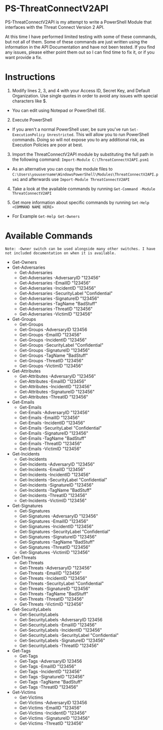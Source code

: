 # PS-ThreatConnectV2API
PS-ThreatConnectV2API is my attempt to write a PowerShell Module that interfaces with the Threat Connect Version 2 API.

At this time I have performed limited testing with some of these commands, but not all of them.  Some of these commands are just written using the information in the API Documentation and have not been tested. If you find any issues, please either point them out so I can find time to fix it, or if you want provide a fix.

# Instructions
1. Modify lines 2, 3, and 4 with your Access ID, Secret Key, and Default Organization. Use single quotes in order to avoid any issues with special characters like $.

  * You can edit using Notepad or PowerShell ISE. 

2. Execute PowerShell

  * If you aren't a normal PowerShell user, be sure you've run `Set-ExecutionPolicy Unrestricted`.  This will allow you to run PowerShell commands.  Doing so will not expose you to any additional risk, as Execution Policies are poor at best.

3. Import the ThreatConnectV2API module by substituting the full path in the following command: `Import-Module C:\ThreatConnectV2API.psm1`

  * As an alternative you can copy the module files to `C:\Users\youusername\WindowsPowerShell\Modules\ThreatConnectV2API.psm1` and afterwards use `Import-Module ThreatConnectV2API`

4. Take a look at the available commands by running `Get-Command -Module ThreatConnectV2API`

5. Get more information about specific commands by running `Get-Help <COMMAND NAME HERE>`

  * For Example `Get-Help Get-Owners`

# Available Commands
`Note: -Owner switch can be used alongside many other switches. I have not included documentation on when it is available.`
* Get-Owners
* Get-Adversaries
  * Get-Adversaries
  * Get-Adversaries -AdversaryID "123456"
  * Get-Adversaries -EmailID "123456"
  * Get-Adversaries -IncidentID "123456"
  * Get-Adversaries -SecurityLabel "Confidential"
  * Get-Adversaries -SignatureID "123456"
  * Get-Adversaries -TagName "BadStuff"
  * Get-Adversaries -ThreatID "123456"
  * Get-Adversaries -VictimID "123456"
* Get-Groups
  * Get-Groups
  * Get-Groups -AdversaryID 123456
  * Get-Groups -EmailID "123456"
  * Get-Groups -IncidentID "123456"
  * Get-Groups -SecurityLabel "Confidential"
  * Get-Groups -SignatureID "123456"
  * Get-Groups -TagName "BadStuff"
  * Get-Groups -ThreatID "123456"
  * Get-Groups -VictimID "123456"
* Get-Attributes
  * Get-Attributes -AdversaryID "123456"
  * Get-Attributes -EmailID "123456"
  * Get-Attributes -IncidentID "123456"
  * Get-Attributes -SignatureID "123456"
  * Get-Attributes -ThreatID "123456"
* Get-Emails
  * Get-Emails
  * Get-Emails -AdversaryID "123456"
  * Get-Emails -EmailID "123456"
  * Get-Emails -IncidentID "123456"
  * Get-Emails -SecurityLabel "Confidential"
  * Get-Emails -SignatureID "123456"
  * Get-Emails -TagName "BadStuff"
  * Get-Emails -ThreatID "123456"
  * Get-Emails -VictimID "123456"
* Get-Incidents
  * Get-Incidents
  * Get-Incidents -AdversaryID "123456"
  * Get-Incidents -EmailID "123456"
  * Get-Incidents -IncidentID "123456"
  * Get-Incidents -SecurityLabel "Confidential"
  * Get-Incidents -SignatureID "123456"
  * Get-Incidents -TagName "BadStuff"
  * Get-Incidents -ThreatID "123456"
  * Get-Incidents -VictimID "123456"
* Get-Signatures
  * Get-Signatures
  * Get-Signatures -AdversaryID "123456"
  * Get-Signatures -EmailID "123456"
  * Get-Signatures -IncidentID "123456"
  * Get-Signatures -SecurityLabel "Confidential"
  * Get-Signatures -SignatureID "123456"
  * Get-Signatures -TagName "BadStuff"
  * Get-Signatures -ThreatID "123456"
  * Get-Signatures -VictimID "123456"
* Get-Threats
  * Get-Threats
  * Get-Threats -AdversaryID "123456"
  * Get-Threats -EmailID "123456"
  * Get-Threats -IncidentID "123456"
  * Get-Threats -SecurityLabel "Confidential"
  * Get-Threats -SignatureID "123456"
  * Get-Threats -TagName "BadStuff"
  * Get-Threats -ThreatID "123456"
  * Get-Threats -VictimID "123456"
* Get-SecurityLabels
  * Get-SecurityLabels
  * Get-SecurityLabels -AdversaryID 123456
  * Get-SecurityLabels -EmailID "123456"
  * Get-SecurityLabels -IncidentID "123456"
  * Get-SecurityLabels -SecurityLabel "Confidential"
  * Get-SecurityLabels -SignatureID "123456"
  * Get-SecurityLabels -ThreatID "123456"
* Get-Tags
  * Get-Tags
  * Get-Tags -AdversaryID 123456
  * Get-Tags -EmailID "123456"
  * Get-Tags -IncidentID "123456"
  * Get-Tags -SignatureID "123456"
  * Get-Tags -TagName "BadStuff"
  * Get-Tags -ThreatID "123456"
* Get-Victims
  * Get-Victims
  * Get-Victims -AdversaryID 123456
  * Get-Victims -EmailID "123456"
  * Get-Victims -IncidentID "123456"
  * Get-Victims -SignatureID "123456"
  * Get-Victims -ThreatID "123456"